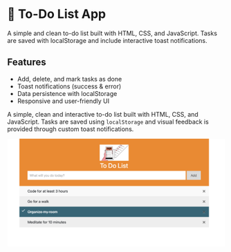 # 📝 To-Do List App

A simple and clean to-do list built with HTML, CSS, and JavaScript. Tasks are saved with localStorage and include interactive toast notifications.

## Features

- Add, delete, and mark tasks as done
- Toast notifications (success & error)
- Data persistence with localStorage
- Responsive and user-friendly UI

A simple, clean and interactive to-do list built with HTML, CSS, and JavaScript. Tasks are saved using `localStorage` and visual feedback is provided through custom toast notifications.

![screenshot](src/img/screenshot.png)
